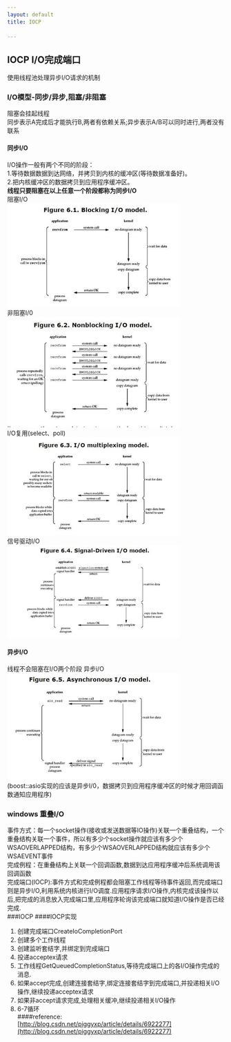 ```yaml
---
layout: default
title: IOCP

---
```


## IOCP I/O完成端口

使用线程池处理异步I/O请求的机制

### I/O模型-同步/异步,阻塞/非阻塞
阻塞会挂起线程  
同步表示A完成后才能执行B,两者有依赖关系;异步表示A/B可以同时进行,两者没有联系  
#### 同步I/O
I/O操作一般有两个不同的阶段：  
1.等待数据数据到达网络，并拷贝到内核的缓冲区(等待数据准备好)。   
2.把内核缓冲区的数据拷贝到应用程序缓冲区。  
**线程只要阻塞在以上任意一个阶段都称为同步I/O**  
阻塞I/O  
![](https://github.com/garydai/garydai.github.com/raw/master/_posts/pic/blockiomodel.JPG)  
非阻塞I/0  
![](https://github.com/garydai/garydai.github.com/raw/master/_posts/pic/nonblockingiomodel.JPG)  
I/O复用(select、poll)  
![](https://github.com/garydai/garydai.github.com/raw/master/_posts/pic/iomultiplexingmodel.JPG)  
信号驱动I/O  
![](https://github.com/garydai/garydai.github.com/raw/master/_posts/pic/singledriveniomodel.JPG)  
#### 异步I/O
线程不会阻塞在I/O两个阶段
异步i/O  
![](https://github.com/garydai/garydai.github.com/raw/master/_posts/pic/AsynchronousIOModel.JPG)  
(boost::asio实现的应该是异步I/0，数据拷贝到应用程序缓冲区的时候才用回调函数通知应用程序)  
### windows 重叠I/O
事件方式：每一个socket操作(接收或发送数据等IO操作)关联一个重叠结构，一个重叠结构关联一个事件，所以有多少个socket操作就应该有多少个WSAOVERLAPPED结构，有多少个WSAOVERLAPPED结构就应该有多少个WSAEVENT事件  
完成例程：在重叠结构上关联一个回调函数,数据到达应用程序缓冲后系统调用该回调函数  
完成端口(IOCP):事件方式和完成例程都会阻塞工作线程等待事件返回,而完成端口则是异步I/O,利用系统内核进行I/O调度.应用程序请求I/O操作,内核完成该操作以后,把完成的消息放入完成端口里,应用程序轮询该完成端口就知道I/O操作是否已经完成.  
###IOCP 
####IOCP实现
1.  创建完成端口CreateIoCompletionPort  
2.  创建多个工作线程
3.  创建监听套结字,并绑定到完成端口
4.  投递acceptex请求
5.  工作线程GetQueuedCompletionStatus,等待完成端口上的各I/O操作完成的消息.
6.  如果accept完成,创建连接套结字,绑定连接套结字到完成端口,并投递相关I/O操作,继续投递acceptex请求
7.  如果非accept请求完成,处理相关缓冲,继续投递相关I/O操作
8.  6-7循环  
####reference:  
[http://blog.csdn.net/piggyxp/article/details/6922277](http://blog.csdn.net/piggyxp/article/details/6922277)

